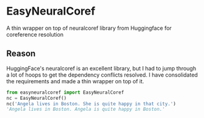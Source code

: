 # EasyNeuralCoref
A thin wrapper on top of neuralcoref library from Huggingface for coreference resolution

## Reason
HuggingFace's neuralcoref is an excellent library, but I had to jump through a lot of hoops to get the dependency conflicts resolved. I have consolidated the requirements and made a thin wrapper on top of it.

```python
from easyneuralcoref import EasyNeuralCoref
nc = EasyNeuralCoref()
nc('Angela lives in Boston. She is quite happy in that city.')
'Angela lives in Boston. Angela is quite happy in Boston.'
```

